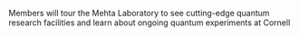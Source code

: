 Members will tour the Mehta Laboratory to see cutting-edge quantum research facilities and learn about ongoing quantum experiments at Cornell